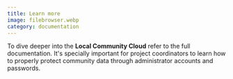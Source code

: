 ```yaml
---
title: Learn more
image: filebrowser.webp
category: documentation
---
```


To dive deeper into the **Local Community Cloud** refer to the full documentation. It's specially important for project coordinators to learn how to properly protect community data through administrator accounts and passwords.

<app-button :color="true" localUrl=":8086/all/https://docs.earthdefenderstoolkit.com/device-usage/bundled-applications/file-management" text="Read documentation"></app-button>
